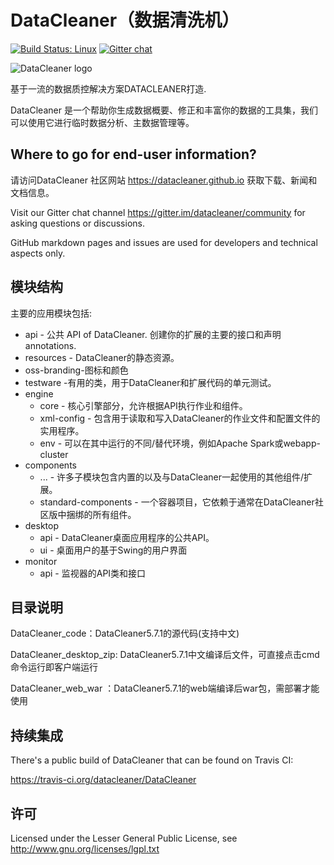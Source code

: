 # DataCleaner（数据清洗机）

[![Build Status: Linux](https://travis-ci.org/datacleaner/DataCleaner.svg?branch=master)](https://travis-ci.org/datacleaner/DataCleaner) [![Gitter chat](https://badges.gitter.im/datacleaner/community.png)](https://gitter.im/datacleaner/community)

<div>
<img src="https://datacleaner.github.io/assets/dc-logo-100.png" alt="DataCleaner logo" />
</div>

基于一流的数据质控解决方案DATACLEANER打造.

DataCleaner 是一个帮助你生成数据概要、修正和丰富你的数据的工具集，我们可以使用它进行临时数据分析、主数据管理等。

## Where to go for end-user information?

请访问DataCleaner 社区网站 https://datacleaner.github.io 获取下载、新闻和文档信息。

Visit our Gitter chat channel https://gitter.im/datacleaner/community for asking questions or discussions.

GitHub markdown pages and issues are used for developers and technical aspects only.

## 模块结构

主要的应用模块包括:

* api - 公共 API of DataCleaner. 创建你的扩展的主要的接口和声明 annotations.
* resources -  DataCleaner的静态资源。
* oss-branding-图标和颜色
* testware -有用的类，用于DataCleaner和扩展代码的单元测试。
* engine
  * core - 核心引擎部分，允许根据API执行作业和组件。
  * xml-config - 包含用于读取和写入DataCleaner的作业文件和配置文件的实用程序。
  * env - 可以在其中运行的不同/替代环境，例如Apache Spark或webapp-cluster
* components
  * ... - 许多子模块包含内置的以及与DataCleaner一起使用的其他组件/扩展。
  * standard-components - 一个容器项目，它依赖于通常在DataCleaner社区版中捆绑的所有组件。
* desktop
  * api - DataCleaner桌面应用程序的公共API。
  * ui - 桌面用户的基于Swing的用户界面
* monitor
  * api - 监视器的API类和接口

## 目录说明

DataCleaner_code：DataCleaner5.7.1的源代码(支持中文)

DataCleaner_desktop_zip:  DataCleaner5.7.1中文编译后文件，可直接点击cmd命令运行即客户端运行

DataCleaner_web_war ：DataCleaner5.7.1的web端编译后war包，需部署才能使用

## 持续集成

There's a public build of DataCleaner that can be found on Travis CI:

https://travis-ci.org/datacleaner/DataCleaner

## 许可

Licensed under the Lesser General Public License, see http://www.gnu.org/licenses/lgpl.txt
